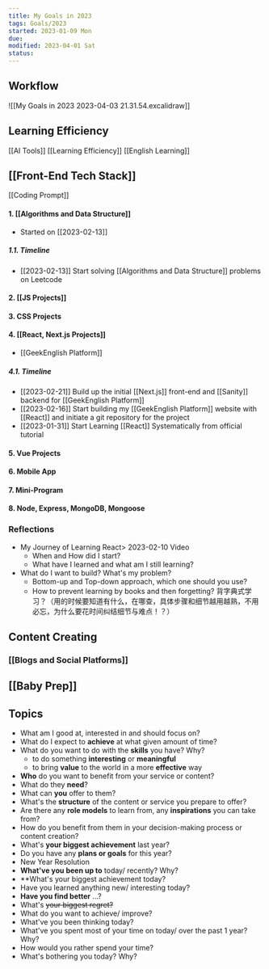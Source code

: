 ```yaml
---
title: My Goals in 2023
tags: Goals/2023    
started: 2023-01-09 Mon
due: 
modified: 2023-04-01 Sat
status: 
---
```

## Workflow
![[My Goals in 2023 2023-04-03 21.31.54.excalidraw]]

## Learning Efficiency
[[AI Tools]]
[[Learning Efficiency]]
[[English Learning]]
## [[Front-End Tech Stack]]
[[Coding Prompt]]
#### 1. [[Algorithms and Data Structure]]
- Started on [[2023-02-13]]
##### 1.1. Timeline
- [[2023-02-13]] Start solving [[Algorithms and Data Structure]] problems on Leetcode 
#### 2. [[JS Projects]]
#### 3. CSS Projects
#### 4. [[React, Next.js Projects]]
- [[GeekEnglish Platform]]
##### 4.1. Timeline
- [[2023-02-21]] Build up the initial [[Next.js]] front-end and [[Sanity]] backend for [[GeekEnglish Platform]]
- [[2023-02-16]] Start building my [[GeekEnglish Platform]] website with [[React]] and initiate a git repository for the project
- [[2023-01-31]] Start Learning [[React]] Systematically from official tutorial 
#### 5. Vue Projects
#### 6. Mobile App
#### 7. Mini-Program
#### 8. Node, Express, MongoDB, Mongoose
### Reflections
- My Journey of Learning React> 2023-02-10 Video
	- When and How did I start?
	- What have I learned and what am I still learning? 
- What do I want to build? What's my problem?
	- Bottom-up and Top-down approach, which one should you use? 
	- How to prevent learning by books and then forgetting? 背字典式学习？（用的时候要知道有什么，在哪查，具体步骤和细节越用越熟，不用必忘，为什么要花时间纠结细节与难点！？）
## Content Creating
### [[Blogs and Social Platforms]] 

## [[Baby Prep]]
## Topics
- What am I good at, interested in and should focus on?
- What do I expect to **achieve** at what given amount of time? 
- What do you want to do with the **skills** you have? Why?
	- to do something **interesting** or **meaningful**
	- to bring **value** to the world in a more **effective** way  
- **Who** do you want to benefit from your service or content?  
- What do they **need**?  
- What can **you** offer to them?  
- What's the **structure** of the content or service you prepare to offer?  
- Are there any **role models** to learn from, any **inspirations** you can take from?  
- How do you benefit from them in your decision-making process or content creation?
- What's **your biggest achievement** last year?
- Do you have any **plans or goals** for this year?
- New Year Resolution
- **What've you been up to** today/ recently? Why?
- **What's your biggest achievement today?
- Have you learned anything new/ interesting today?
- **Have you find better** ...?
- What's ~~your biggest regret?~~
- What do you want to achieve/ improve?
- What've you been thinking today?
- What've you spent most of your time on today/ over the past 1 year? Why?
- How would you rather spend your time?
- What's bothering you today? Why?